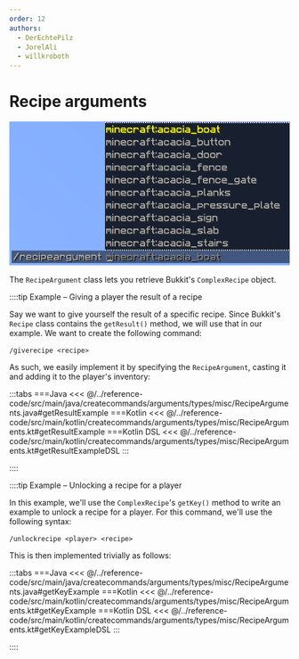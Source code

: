 ```yaml
---
order: 12
authors:
  - DerEchtePilz
  - JorelAli
  - willkroboth
---
```


# Recipe arguments

![A recipe argument command with the suggestions for Minecraft items](/images/arguments/recipe.png)

The `RecipeArgument` class lets you retrieve Bukkit's `ComplexRecipe` object.

::::tip Example – Giving a player the result of a recipe

Say we want to give yourself the result of a specific recipe. Since Bukkit's `Recipe` class contains the `getResult()` method, we will use that in our example. We want to create the following command:

```mccmd
/giverecipe <recipe>
```

As such, we easily implement it by specifying the `RecipeArgument`, casting it and adding it to the player's inventory:

:::tabs
===Java
<<< @/../reference-code/src/main/java/createcommands/arguments/types/misc/RecipeArguments.java#getResultExample
===Kotlin
<<< @/../reference-code/src/main/kotlin/createcommands/arguments/types/misc/RecipeArguments.kt#getResultExample
===Kotlin DSL
<<< @/../reference-code/src/main/kotlin/createcommands/arguments/types/misc/RecipeArguments.kt#getResultExampleDSL
:::

::::

::::tip Example – Unlocking a recipe for a player

In this example, we'll use the `ComplexRecipe`'s `getKey()` method to write an example to unlock a recipe for a player. For this command, we'll use the following syntax:

```mccmd
/unlockrecipe <player> <recipe>
```

This is then implemented trivially as follows:

:::tabs
===Java
<<< @/../reference-code/src/main/java/createcommands/arguments/types/misc/RecipeArguments.java#getKeyExample
===Kotlin
<<< @/../reference-code/src/main/kotlin/createcommands/arguments/types/misc/RecipeArguments.kt#getKeyExample
===Kotlin DSL
<<< @/../reference-code/src/main/kotlin/createcommands/arguments/types/misc/RecipeArguments.kt#getKeyExampleDSL
:::

::::